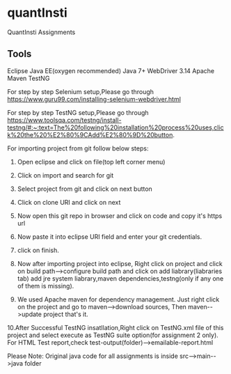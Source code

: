 # quantInsti
QuantInsti Assignments 

Tools
--
Eclipse Java EE(oxygen recommended)
Java 7+
WebDriver 3.14
Apache Maven
TestNG


For step by step Selenium setup,Please go through
https://www.guru99.com/installing-selenium-webdriver.html

For step by step TestNG setup,Please go through
https://www.toolsqa.com/testng/install-testng/#:~:text=The%20following%20installation%20process%20uses,click%20the%20%E2%80%9CAdd%E2%80%9D%20button.

For importing project from git follow below steps:
1. Open eclipse and click on file(top left corner menu)
2. Click on import and search for git
3. Select project from git and click on next button
4. Click on clone URI and click on next
5. Now open this git repo in browser and click on code and copy it's https url
6. Now paste it into eclipse URI field and enter your git credentials.
7. click on finish.

8. Now after importing project into eclipse, Right click on project and click on build path-->configure build path
and click on add liabrary(liabraries tab) add jre system liabrary,maven dependencies,testng(only if any one of them is missing).

9. We used Apache maven for dependency management.
Just right click on the project and
go to maven-->download sources,
Then maven-->update project that's it.
 
10.After Successful TestNG insatllation,Right click on TestNG.xml file of this project and select execute as TestNG suite option(for assignment 2 only).
For HTML Test report,check  test-output(folder)-->emailable-report.html

Please Note: Original java code for all assignments is inside src-->main-->java folder




